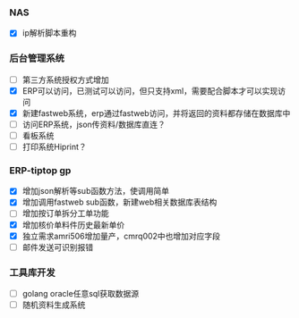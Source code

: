 ### NAS
- [x] ip解析脚本重构

### 后台管理系统
- [ ] 第三方系统授权方式增加
- [x] ERP可以访问，已测试可以访问，但只支持xml，需要配合脚本才可以实现访问
- [x] 新建fastweb系统，erp通过fastweb访问，并将返回的资料都存储在数据库中
- [ ] 访问ERP系统，json传资料/数据库直连？
- [ ] 看板系统
- [ ] 打印系统Hiprint？

### ERP-tiptop gp
- [x] 增加json解析等sub函数方法，使调用简单
- [x] 增加调用fastweb sub函数，新建web相关数据库表结构
- [ ] 增加按订单拆分工单功能
- [x] 增加核价单料件历史最新单价
- [x] 独立需求amri506增加量产，cmrq002中也增加对应字段
- [ ] 邮件发送可识别报错

### 工具库开发
- [ ] golang oracle任意sql获取数据源
- [ ] 随机资料生成系统
